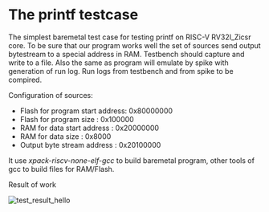 # The printf testcase

The simplest baremetal test case for testing printf on RISC-V RV32I_Zicsr core. To be sure that our program works well the set of sources send output bytestream to a special address in RAM. Testbench should capture and write to a file. Also the same as program will emulate by spike with generation of run log. Run logs from testbench and from spike to be compired.

Configuration of sources:

 - Flash for program start address: 0x80000000
 - Flash for program size         : 0x100000
 - RAM for data start address      : 0x20000000
 - RAM for data size               : 0x8000
 - Output byte stream address      : 0x20100000

It use *xpack-riscv-none-elf-gcc* to build baremetal program, other tools of gcc to build files for RAM/Flash.

Result of work

![test_result_hello](https://github.com/pitman75/test_printf/assets/12179612/9b9cd75b-de3c-4969-a72a-617c502fc911)
